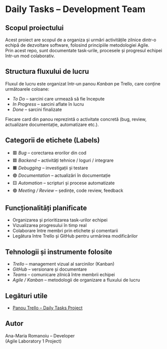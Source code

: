 # Daily Tasks – Development Team

## Scopul proiectului
Acest proiect are scopul de a organiza și urmări activitățile zilnice dintr-o echipă de dezvoltare software, folosind principiile metodologiei Agile.  
Prin acest repo, sunt documentate task-urile, procesele și progresul echipei într-un mod colaborativ.

## Structura fluxului de lucru
Fluxul de lucru este organizat într-un panou *Kanban* pe Trello, care conține următoarele coloane:
- *To Do* – sarcini care urmează să fie începute  
- *In Progress* – sarcini aflate în lucru  
- *Done* – sarcini finalizate  

Fiecare card din panou reprezintă o activitate concretă (bug, review, actualizare documentație, automatizare etc.).

## Categorii de etichete (Labels)
- 🟥 *Bug* – corectarea erorilor din cod  
- 🟦 *Backend* – activități tehnice / loguri / integrare  
- 🟧 *Debugging* – investigații și testare  
- 🟣 *Documentation* – actualizări în documentație  
- 🟨 *Automation* – scripturi și procese automatizate  
- 🟢 *Meeting / Review* – ședințe, code review, feedback

## Funcționalități planificate
- Organizarea și prioritizarea task-urilor echipei  
- Vizualizarea progresului în timp real  
- Colaborare între membri prin etichete și comentarii  
- Legătura între Trello și GitHub pentru urmărirea modificărilor  

## Tehnologii și instrumente folosite
- *Trello* – management vizual al sarcinilor (Kanban)  
- *GitHub* – versionare și documentare  
- *Teams* – comunicare zilnică între membrii echipei  
- *Agile / Kanban* – metodologii de organizare a fluxului de lucru  

## Legături utile
- [Panou Trello – Daily Tasks Project]([https://trello.com/](https://trello.com/invite/b/68e4cb945a2b886cff5232ef/ATTI1d7cdc53fd499a5aaea064fd7f252022BF25921D/my-trello-board)) 

##  Autor
Ana-Maria Romanoiu – Developer  
(Agile Laboratory 1 Project)
